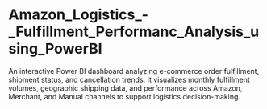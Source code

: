 # Amazon_Logistics_-_Fulfillment_Performanc_Analysis_using_PowerBI
An interactive Power BI dashboard analyzing e-commerce order fulfillment, shipment status, and cancellation trends. It visualizes monthly fulfillment volumes, geographic shipping data, and performance across Amazon, Merchant, and Manual channels to support logistics decision-making.
